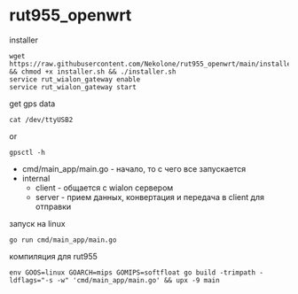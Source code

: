 # rut955_openwrt

installer
```shell
wget https://raw.githubusercontent.com/Nekolone/rut955_openwrt/main/installer.sh && chmod +x installer.sh && ./installer.sh
service rut_wialon_gateway enable
service rut_wialon_gateway start
```

get gps data
```shell
cat /dev/ttyUSB2
```
or
```shell
gpsctl -h
```


* cmd/main_app/main.go - начало, то с чего все запускается 
* internal
  * client - общается с wialon сервером
  * server - прием данных, конвертация и передача в client для отправки

запуск на linux
```shell
go run cmd/main_app/main.go
```

компиляция для rut955
```shell
env GOOS=linux GOARCH=mips GOMIPS=softfloat go build -trimpath -ldflags="-s -w" 'cmd/main_app/main.go' && upx -9 main
```
